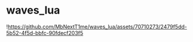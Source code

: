 # waves_lua

!https://github.com/MbNextT1me/waves_lua/assets/70710273/2479f5dd-5b52-4f5d-bbfc-90fdecf203f5

